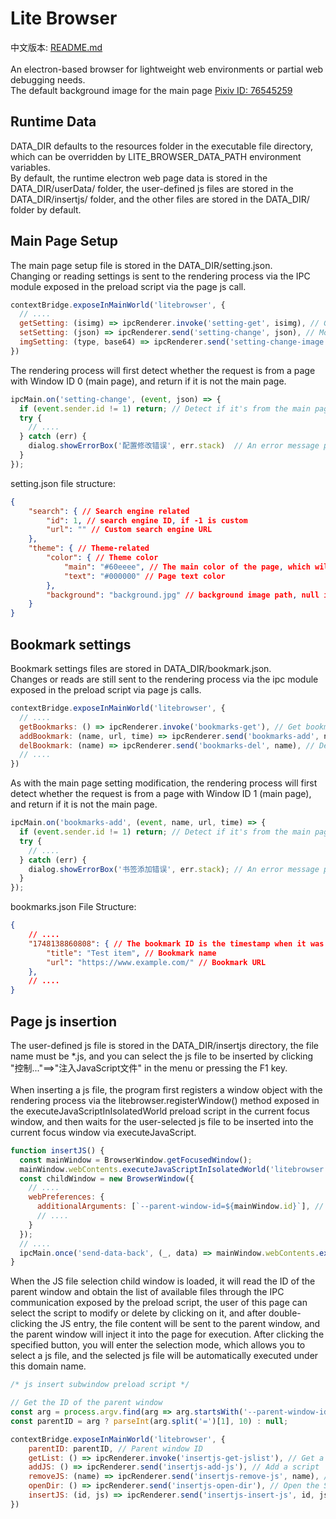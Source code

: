 # Lite Browser
中文版本: [README.md](README.md)<br><br>
An electron-based browser for lightweight web environments or partial web debugging needs. <br>
The default background image for the main page [Pixiv ID: 76545259](https://www.pixiv.net/artworks/76545259)
## Runtime Data
DATA_DIR defaults to the resources folder in the executable file directory, which can be overridden by LITE_BROWSER_DATA_PATH environment variables. <br>
By default, the runtime electron web page data is stored in the DATA_DIR/userData/ folder, the user-defined js files are stored in the DATA_DIR/insertjs/ folder, and the other files are stored in the DATA_DIR/ folder by default.
## Main Page Setup
The main page setup file is stored in the DATA_DIR/setting.json. <br>
Changing or reading settings is sent to the rendering process via the IPC module exposed in the preload script via the page js call.
```javascript
contextBridge.exposeInMainWorld('litebrowser', {
  // ....
  getSetting: (isimg) => ipcRenderer.invoke('setting-get', isimg), // Get the setting
  setSetting: (json) => ipcRenderer.send('setting-change', json), // Modify the settings
  imgSetting: (type, base64) => ipcRenderer.send('setting-change-image', type, base64) // Get or set the image
})
```
The rendering process will first detect whether the request is from a page with Window ID 0 (main page), and return if it is not the main page.
```javascript
ipcMain.on('setting-change', (event, json) => {
  if (event.sender.id != 1) return; // Detect if it's from the main page
  try {
    // ....
  } catch (err) {
    dialog.showErrorBox('配置修改错误', err.stack)  // An error message pops up
  }
});
```
setting.json file structure:
```json
{
    "search": { // Search engine related
        "id": 1, // search engine ID, if -1 is custom
        "url": "" // Custom search engine URL
    },
    "theme": { // Theme-related
        "color": { // Theme color
            "main": "#60eeee", // The main color of the page, which will be loaded with a transparency of 0.77
            "text": "#000000" // Page text color
        },
        "background": "background.jpg" // background image path, null is the default background, if it is other background, the file is in the DATA_DIR folder
    }
}
```
## Bookmark settings
Bookmark settings files are stored in DATA_DIR/bookmark.json. <br>
Changes or reads are still sent to the rendering process via the ipc module exposed in the preload script via page js calls.
```javascript
contextBridge.exposeInMainWorld('litebrowser', {
  // ....
  getBookmarks: () => ipcRenderer.invoke('bookmarks-get'), // Get bookmarks
  addBookmark: (name, url, time) => ipcRenderer.send('bookmarks-add', name, url, time), // Add bookmarks
  delBookmark: (name) => ipcRenderer.send('bookmarks-del', name), // Delete bookmark
  // ....
})
```
As with the main page setting modification, the rendering process will first detect whether the request is from a page with Window ID 1 (main page), and return if it is not the main page.
```javascript
ipcMain.on('bookmarks-add', (event, name, url, time) => {
  if (event.sender.id != 1) return; // Detect if it's from the main page
  try {
    // ....
  } catch (err) {
    dialog.showErrorBox('书签添加错误', err.stack); // An error message pops up
  }
});
```
bookmarks.json File Structure:
```json
{
    // ....
    "1748138860808": { // The bookmark ID is the timestamp when it was added
        "title": "Test item", // Bookmark name
        "url": "https://www.example.com/" // Bookmark URL
    },
    // ....
}
```
## Page js insertion
The user-defined js file is stored in the DATA_DIR/insertjs directory, the file name must be *.js, and you can select the js file to be inserted by clicking "控制..."==>"注入JavaScript文件" in the menu or pressing the F1 key. <br><br>
When inserting a js file, the program first registers a window object with the rendering process via the litebrowser.registerWindow() method exposed in the executeJavaScriptInIsolatedWorld preload script in the current focus window, and then waits for the user-selected js file to be inserted into the current focus window via executeJavaScript.
```javascript
function insertJS() {
  const mainWindow = BrowserWindow.getFocusedWindow();
  mainWindow.webContents.executeJavaScriptInIsolatedWorld('litebrowser.registerWindow()') // Register the window object with the main process
  const childWindow = new BrowserWindow({
    // ....
    webPreferences: {
      additionalArguments: [`--parent-window-id=${mainWindow.id}`], // Pass the ID of the window to be injected into the js file selection subwindow
      // ....
    }
  });
  // ....
  ipcMain.once('send-data-back', (_, data) => mainWindow.webContents.executeJavaScript(data)); // Listen to and inject the content of the JS file selected by the user
}
```
When the JS file selection child window is loaded, it will read the ID of the parent window and obtain the list of available files through the IPC communication exposed by the preload script, the user of this page can select the script to modify or delete by clicking on it, and after double-clicking the JS entry, the file content will be sent to the parent window, and the parent window will inject it into the page for execution. After clicking the specified button, you will enter the selection mode, which allows you to select a js file, and the selected js file will be automatically executed under this domain name.
```javascript
/* js insert subwindow preload script */

// Get the ID of the parent window
const arg = process.argv.find(arg => arg.startsWith('--parent-window-id='));
const parentID = arg ? parseInt(arg.split('=')[1], 10) : null;

contextBridge.exposeInMainWorld('litebrowser', {
    parentID: parentID, // Parent window ID
    getList: () => ipcRenderer.invoke('insertjs-get-jslist'), // Get a list of scripts
    addJS: () => ipcRenderer.send('insertjs-add-js'), // Add a script
    removeJS: (name) => ipcRenderer.send('insertjs-remove-js', name), // Delete the script
    openDir: () => ipcRenderer.send('insertjs-open-dir'), // Open the Scripts directory
    insertJS: (id, js) => ipcRenderer.send('insertjs-insert-js', id, js) // Insert a script
})
```